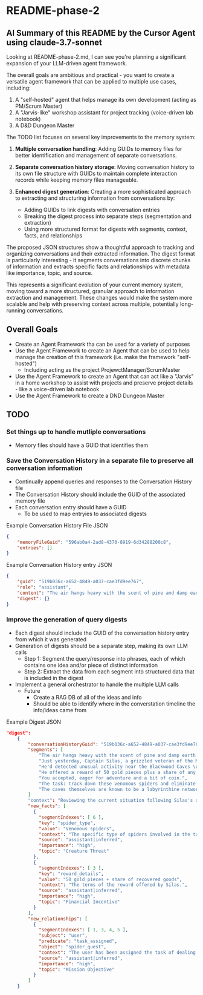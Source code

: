 # README-phase-2

## AI Summary of this README by the Cursor Agent using claude-3.7-sonnet

Looking at README-phase-2.md, I can see you're planning a significant expansion of your LLM-driven agent framework. 

The overall goals are ambitious and practical - you want to create a versatile agent framework that can be applied to multiple use cases, including:
1. A "self-hosted" agent that helps manage its own development (acting as PM/Scrum Master)
2. A "Jarvis-like" workshop assistant for project tracking (voice-driven lab notebook)
3. A D&D Dungeon Master

The TODO list focuses on several key improvements to the memory system:

1. **Multiple conversation handling**: Adding GUIDs to memory files for better identification and management of separate conversations.

2. **Separate conversation history storage**: Moving conversation history to its own file structure with GUIDs to maintain complete interaction records while keeping memory files manageable.

3. **Enhanced digest generation**: Creating a more sophisticated approach to extracting and structuring information from conversations by:
   - Adding GUIDs to link digests with conversation entries
   - Breaking the digest process into separate steps (segmentation and extraction)
   - Using more structured format for digests with segments, context, facts, and relationships

The proposed JSON structures show a thoughtful approach to tracking and organizing conversations and their extracted information. The digest format is particularly interesting - it segments conversations into discrete chunks of information and extracts specific facts and relationships with metadata like importance, topic, and source.

This represents a significant evolution of your current memory system, moving toward a more structured, granular approach to information extraction and management. These changes would make the system more scalable and help with preserving context across multiple, potentially long-running conversations.



## Overall Goals

- Create an Agent Framework tha can be used for a variety of purposes
- Use the Agent Framework to create an Agent that can be used to help manage the creation of this framework (i.e. make the framework "self-hosted")
  - Including acting as the project ProjewctManager/ScrumMaster
- Use the Agent Framework to create an Agent that can act like a "Jarvis" in a home workshop to assist with projects and preserve project details - like a voice-driven lab notebook
- Use the Agent Framework to create a DND Dungeon Master

## TODO

### Set things up to handle mutliple conversations

- Memory files should have a GUID that identifies them

### Save the Conversation History in a separate file to preserve all conversation information

- Continually append queries and responses to the Conversation History file
- The Conversation History should include the GUID of the associated memory file
- Each conversation entry should have a GUID
  - To be used to map entryies to associated digests

Example Conversation History File JSON

```json
{
    "memoryFileGuid": "596ab0a4-2ad8-4370-8919-6d34288200c8",
    "entries": []
}

```

Example Conversation History entry JSON

```json
{
    "guid": "519b036c-a652-4849-a037-cae3fd9ee767",
    "role": "assistant",
    "content": "The air hangs heavy with the scent of pine and damp earth as you recall the recent events. Just yesterday, Captain Silas, a grizzled veteran of the Merchant Guard, approached you with a proposition. He'd detected unusual activity near the Blackwood Caves \u2013 whispers of monstrous spiders weaving webs of shadow and venom. He offered a reward of 50 gold pieces plus a share of any recovered goods, a considerable sum considering the dangers. You accepted, eager for adventure and a bit of coin. The task: track down these venomous spiders and eliminate the threat to the surrounding settlements. The caves themselves are known to be a labyrinthine network, riddled with traps and, as Silas ominously warned, the spiders themselves.",
    "digest": {}
}
```

### Improve the generation of query digests

- Each digest should include the GUID of the conversation history entry from which it was generated
- Generation of digests should be a separate step, making its own LLM calls
  - Step 1: Segment the query/response into phrases, each of which contains one idea and/or piece of distinct information
  - Step 2: Extract the data from each segment into structured data that is included in the digest
- Implement a general orchestrator to handle the multiple LLM calls
   - Future
     - Create a RAG DB of all of the ideas and info
     - Should be able to identify where in the converstation timeline the info/ideas came from

Example Digest JSON

```json
"digest": 
    {
        "conversationHistoryGuid": "519b036c-a652-4849-a037-cae3fd9ee767",
        "segments": [
            "The air hangs heavy with the scent of pine and damp earth as you recall the recent events.",
            "Just yesterday, Captain Silas, a grizzled veteran of the Merchant Guard, approached you with a proposition.",
            "He'd detected unusual activity near the Blackwood Caves \u2013 whispers of monstrous spiders weaving webs of shadow and venom.",
            "He offered a reward of 50 gold pieces plus a share of any recovered goods, a considerable sum considering the dangers.",
            "You accepted, eager for adventure and a bit of coin.",
            "The task: track down these venomous spiders and eliminate the threat to the surrounding settlements.",
            "The caves themselves are known to be a labyrinthine network, riddled with traps and, as Silas ominously warned, the spiders themselves."
        ]
        "context": "Reviewing the current situation following Silas's approach and offer.",
        "new_facts": [
          {
            "segmentIndexes": [ 6 ],
            "key": "spider_type",
            "value": "Venomous spiders",
            "context": "The specific type of spiders involved in the task.",
            "source": "assistant|inferred",
            "importance": "high",
            "topic": "Creature Threat"
          },
          {
            "segmentIndexes": [ 3 ],
            "key": "reward_details",
            "value": "50 gold pieces + share of recovered goods",
            "context": "The terms of the reward offered by Silas.",
            "source": "assistant|inferred",
            "importance": "high",
            "topic": "Financial Incentive"
          }
        ],
        "new_relationships": [
          {
            "segmentIndexes": [ 1, 3, 4, 5 ],
            "subject": "user",
            "predicate": "task_assigned",
            "object": "spider_quest",
            "context": "The user has been assigned the task of dealing with the spiders.",
            "source": "assistant|inferred",
            "importance": "high",
            "topic": "Mission Objective"
          }
        ]
    }
```
